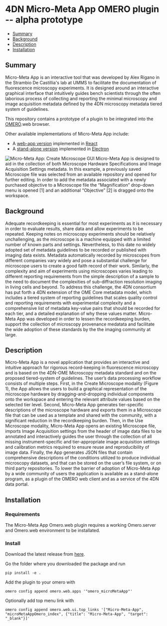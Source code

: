 # 4DN Micro-Meta App OMERO plugin -- alpha prototype

* [Summary](#summary)
* [Background](#background)
* [Description](#description)
* [Installation](#installation)

## Summary
Micro-Meta App is an interactive tool that was developed by Alex Rigano in the Strambio De Castillia's lab at UMMS to facilitate the documentation of fluorescence microscopy experiments. 
It is designed around an interactive graphical interface that intuitively guides bench scientists through the often laborious process of collecting and reporting the minimal microscopy and image acquisition metadata defined by the 4DN microscopy metadata tiered system of guidelines. 

This repository contains a prototype of a plugin to be integrated into the [OMERO](https://www.openmicroscopy.org/omero/scientists/).web browser.

Other available implementations of Micro-Meta App include:

- A [web-app version](https://github.com/WU-BIMAC/4DNMicroscopyMetadataToolReact) implemented in [React](https://reactjs.org/)
- A [stand-alone version](https://github.com/WU-BIMAC/4DNMicroscopyMetadataToolReactElectron) implemented in [Electron](https://www.electronjs.org/)

![Micro-Meta App: Create Microscope GUI](http://big.umassmed.edu/omegaweb/wp-content/uploads/2020/05/06_Build-a-Microscope_2.png)
Micro-Meta App is designed to aid in the collection of both Microscope Hardware Specifications and Image Acquisition Settings metadata. In this example, a previously saved Microscope file was selected from an available repository and opened for further editing. In order to add the metadata associated with a newly purchased objective to a Microscope file the “Magnification” drop-down menu is opened [1] and an additional “Objective” [2] is dragged onto the workspace.

## Background
Adequate recordkeeping is essential for most experiments as it is necessary in order to evaluate results, share data and allow experiments to be repeated. Keeping notes on microscopy experiments should be relatively unchallenging, as the microscope is a machine equipped with a limited number of known parts and settings. Nevertheless, to this date no widely adopted set of metadata guidelines to be recorded or published with imaging data exists. Metadata automatically recorded by microscopes from different companies vary widely and pose a substantial challenge for microscope users to create a good faith record of their work. Similarly, the complexity and aim of experiments using microscopes varies leading to different reporting requirements from the simple description of a sample to the need to document the complexities of sub-diffraction resolution imaging in living cells and beyond.
To address this challenge, the 4DN consortium has put forth a 4DN extension of the OME Core metadata model, which includes a tiered system of reporting guidelines that scales quality control and reporting requirements with experimental complexity and a comprehensive list of metadata key-value pairs that should be recorded for each tier, and a detailed explanation of why these values matter. Micro-Meta App was developed in order to lessen the recordkeeping burden, support the collection of microscopy provenance medatata and facilitate the wide adoption of these standards by  the the imaging community at large.

## Description
Micro-Meta App is a novel application that provides an interactive and intuitive approach for rigorous record-keeping in fluorescence microscopy and is based on the 4DN-OME Microscopy metadata standard and on the proposed tiered-system of guidelines.  The user’s data processing workflow consists of multiple steps. First, in the Create Microscope modality (Figure 1), the App allows the users to build a graphical representation of the microscope hardware by dragging-and-dropping individual components onto the workspace and entering the relevant attribute values based on the selected tier level. Second, Micro-Meta App generates tier-specific descriptions of the microscope hardware and exports them in a Microscope file that can be used as a template and shared with the community, with a significant reduction in the recordkeeping burden. Then, in the Use Microscope modality, Micro-Meta App opens an existing Microscope file, imports Image Acquisition settings from the header of image data files to be annotated and interactively guides the user through the collection of all missing instrument-specific and tier-appropriate image acquisition settings and calibration metrics required to ensure reuse and reproducibility of image data. Finally, the App generates JSON files that contain comprehensive descriptions of the conditions utilized to produce individual microscopy datasets, and that can be stored on the user’s file system, or on third party repositories. To lower the barrier of adoption of Micro-Meta App by a wide community of users the application is available as a stand-alone program, as a plugin of the OMERO web client and as a service of the 4DN data portal.

## Installation
### Requirements
The Micro-Meta App Omero.web plugin requires a working Omero.server and Omero.web environment to be installated.
### Install
Download the latest release from [here](https://github.com/WU-BIMAC/MicroMetaApp-Omero/releases/latest).

Go the folder where you downloaded the package and run 
```
pip install -e .
```
Add the plugin to your omero with
```
omero config append omero.web.apps '"omero_microMetaApp"'
```
Optionally add top menu link with 
```
omero config append omero.web.ui.top_links '["Micro-Meta-App", "microMetaAppOmero_index", {"title": "Micro-Meta-App", "target": "_blank"}]'
```
